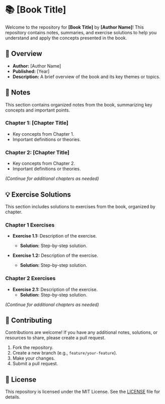 # 📚 [Book Title]

Welcome to the repository for **[Book Title]** by **[Author Name]**! This repository contains notes, summaries, and exercise solutions to help you understand and apply the concepts presented in the book.

## 📖 Overview

- **Author:** [Author Name]
- **Published:** [Year]
- **Description:** A brief overview of the book and its key themes or topics.

## 📝 Notes

This section contains organized notes from the book, summarizing key concepts and important points.

### Chapter 1: [Chapter Title]
- Key concepts from Chapter 1.
- Important definitions or theories.

### Chapter 2: [Chapter Title]
- Key concepts from Chapter 2.
- Important definitions or theories.

*(Continue for additional chapters as needed)*

## 💡 Exercise Solutions

This section includes solutions to exercises from the book, organized by chapter.

### Chapter 1 Exercises
- **Exercise 1.1:** Description of the exercise.
  - **Solution:** Step-by-step solution.

- **Exercise 1.2:** Description of the exercise.
  - **Solution:** Step-by-step solution.

### Chapter 2 Exercises
- **Exercise 2.1:** Description of the exercise.
  - **Solution:** Step-by-step solution.

*(Continue for additional chapters as needed)*

## 🤝 Contributing

Contributions are welcome! If you have any additional notes, solutions, or resources to share, please create a pull request. 

1. Fork the repository.
2. Create a new branch (e.g., `feature/your-feature`).
3. Make your changes.
4. Submit a pull request.

## 📄 License

This repository is licensed under the MIT License. See the [LICENSE](LICENSE) file for details.
